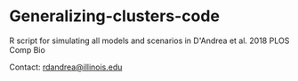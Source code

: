 # Generalizing-clusters-code
R script for simulating all models and scenarios in D'Andrea et al. 2018 PLOS Comp Bio

Contact: rdandrea@illinois.edu
